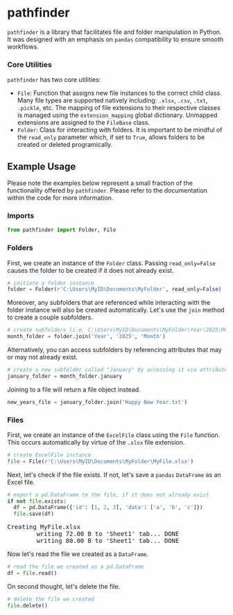 # pathfinder
`pathfinder` is a library that facilitates file and folder manipulation in Python. It was designed with an emphasis on `pandas` compatibility to ensure smooth workflows.

### Core Utilities
`pathfinder` has two core utilities:
- `File`: Function that assigns new file instances to the correct child class. Many file types are supported natively including: `.xlsx`, `.csv`, `.txt`, `.pickle`, etc. The mapping of file extensions to their respective classes is managed using the `extension_mapping` global dictionary. Unmapped extensions are assigned to the `FileBase` class.
- `Folder`: Class for interacting with folders. It is important to be mindful of the `read_only` parameter which, if set to `True`, allows folders to be created or deleted programically.

## Example Usage
Please note the examples below represent a small fraction of the functionality offered by `pathfinder`. Please refer to the documentation within the code for more information.

### Imports
```python
from pathfinder import Folder, File
```

### Folders
First, we create an instance of the `Folder` class. Passing `read_only=False` causes the folder to be created if it does not already exist.
```python
# initiate a folder instance
folder = Folder(r'C:\Users\MyID\Documents\MyFolder', read_only=False)
```

Moreover, any subfolders that are referenced while interacting with the folder instance will also be created automatically. Let's use the `join` method to create a couple subfolders.
```python
# create subfolders (i.e. C:\Users\MyID\Documents\MyFolder\Year\2025\Month\)
month_folder = folder.join('Year', '2025', 'Month')
```

Alternatively, you can access subfolders by referencing attributes that may or may not already exist.
```python
# create a new subfolder called "January" by accessing it via attribute
january_folder = month_folder.january
```

Joining to a file will return a file object instead.
```python
new_years_file = january_folder.join('Happy New Year.txt')
```

### Files
First, we create an instance of the `ExcelFile` class using the `File` function. This occurs automatically by virtue of the `.xlsx` file extension.
```python
# create ExcelFile instance
file = File(r'C:\Users\MyID\Documents\MyFolder\MyFile.xlsx')
```

Next, let's check if the file exists. If not, let's save a `pandas` `DataFrame` as an Excel file.
```python
# export a pd.DataFrame to the file, if it does not already exist
if not file.exists:
  df = pd.DataFrame({'id': [1, 2, 3], 'data': ['a', 'b', 'c']})
  file.save(df)
```
<pre>
Creating MyFile.xlsx
        writing 72.00 B to 'Sheet1' tab... DONE
        writing 80.00 B to 'Sheet1' tab... DONE
</pre>

Now let's read the file we created as a `DataFrame`.
```python
# read the file we created as a pd.DataFrame 
df = file.read()
```

On second thought, let's delete the file.
```python
# delete the file we created
file.delete()
```
